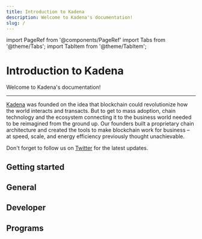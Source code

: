 ```yaml
---
title: Introduction to Kadena
description: Welcome to Kadena's documentation!
slug: /
---
```


import PageRef from '@components/PageRef'
import Tabs from '@theme/Tabs';
import TabItem from '@theme/TabItem';

# Introduction to Kadena

Welcome to Kadena's documentation!

---

[Kadena](https://www.kadena.io) was founded on the idea that blockchain could revolutionize how the world interacts and transacts. But to get to mass adoption, chain technology and the ecosystem connecting it to the business world needed to be reimagined from the ground up. Our founders built a proprietary chain architecture and created the tools to make blockchain work for business – at speed, scale, and energy efficiency previously thought unachievable.&#x20;

Don't forget to follow us on [Twitter](https://twitter.com/kadena_io) for the latest updates.&#x20;

## Getting started

<PageRef url="build/guides/a-step-by-step-guide-to-writing-pact-smart-contract" pageName="A Step-By-Step Guide to Writing Pact Smart Contract" />
<PageRef url="build/guides/building-a-voting-dapp" pageName="Building a voting dApp" />
<PageRef url="build/guides/safe-rotate-and-drain" pageName="Safe Rotate and Drain" />
<PageRef url="build/guides/safe-transfer" pageName="Safe Transfer" />

## General

<PageRef url="basics/overview" pageName="Overview of Kadena" />
<PageRef url="basics/kda/manage-kda" pageName="Manage your KDA" />
<PageRef url="basics/whitepapers/overview" pageName="Whitepapers" />
<PageRef url="contribute/node/overview" pageName="Contribute to the Network" />

## Developer

<PageRef url="build/resources/pact-resources" pageName="Pact language resources" />
<PageRef url="build/resources/useful-tools" pageName="Useful tools" />
<PageRef url="basics/quickstart" pageName="Quickstart" />
<PageRef url="/learn-pact/intro" pageName="Pact developer tutorials" />

## Programs

<PageRef url="contribute/ambassadors/overview" pageName="Ambassador program" />
<PageRef url="build/resources/developer-program" pageName="Developer program" />
<PageRef url="build/resources/technical-grants" pageName="Technical Grants" />
